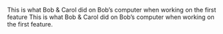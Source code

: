 This is what Bob & Carol did on Bob’s computer when working on the first feature
This is what Bob & Carol did on Bob’s computer when working on the first feature.
